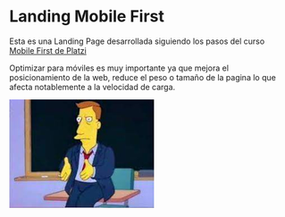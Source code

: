 # Landing Mobile First

Esta es una Landing Page desarrollada siguiendo los pasos del curso [Mobile First de Platzi](https://platzi.com/cursos/mobile-first/)

Optimizar para móviles es muy importante ya que mejora el posicionamiento de la web, reduce el peso o tamaño de la pagina lo que afecta notablemente a la velocidad de carga.

![mucho muy importante](/mucho.jpeg)



